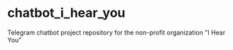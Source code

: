 # chatbot_i_hear_you
Telegram chatbot project repository for the non-profit organization "I Hear You"
